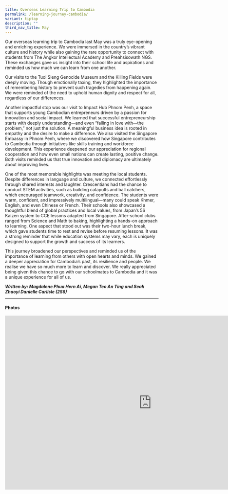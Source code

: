 ```yaml
---
title: Overseas Learning Trip to Cambodia
permalink: /learning-journey-cambodia/
variant: tiptap
description: ""
third_nav_title: May
---
```

<p>Our overseas learning trip to Cambodia last May was a truly eye-opening
and enriching experience. We were immersed in the country’s vibrant culture
and history while also gaining the rare opportunity to connect with students
from The Angkor Intellectual Academy and Preahsisowath NGS. These exchanges
gave us insight into their school life and aspirations and reminded us
how much we can learn from one another.</p>
<p>Our visits to the Tuol Sleng Genocide Museum and the Killing Fields were
deeply moving. Though emotionally taxing, they highlighted the importance
of remembering history to prevent such tragedies from happening again.
We were reminded of the need to uphold human dignity and respect for all,
regardless of our differences.</p>
<p>Another impactful stop was our visit to Impact Hub Phnom Penh, a space
that supports young Cambodian entrepreneurs driven by a passion for innovation
and social impact. We learned that successful entrepreneurship starts with
deeply understanding—and even “falling in love with—the problem,” not just
the solution. A meaningful business idea is rooted in empathy and the desire
to make a difference. We also visited the Singapore Embassy in Phnom Penh,
where we discovered how Singapore contributes to Cambodia through initiatives
like skills training and workforce development. This experience deepened
our appreciation for regional cooperation and how even small nations can
create lasting, positive change. Both visits reminded us that true innovation
and diplomacy are ultimately about improving lives.</p>
<p>One of the most memorable highlights was meeting the local students. Despite
differences in language and culture, we connected effortlessly through
shared interests and laughter. Crescentians had the chance to conduct STEM
activities, such as building catapults and ball catchers, which encouraged
teamwork, creativity, and confidence. The students were warm, confident,
and impressively multilingual—many could speak Khmer, English, and even
Chinese or French. Their schools also showcased a thoughtful blend of global
practices and local values, from Japan’s 5S Kaizen system to CCE lessons
adapted from Singapore. After-school clubs ranged from Science and Math
to baking, highlighting a hands-on approach to learning. One aspect that
stood out was their two-hour lunch break, which gave students time to rest
and revise before resuming lessons. It was a strong reminder that while
education systems may vary, each is uniquely designed to support the growth
and success of its learners.</p>
<p>This journey broadened our perspectives and reminded us of the importance
of learning from others with open hearts and minds. We gained a deeper
appreciation for Cambodia’s past, its resilience and people. We realise
we have so much more to learn and discover. We really appreciated being
given this chance to go with our schoolmates to Cambodia and it was a unique
experience for all of us.</p>
<p><strong><em>Written by: Magdalene Phua Hern Ai, Megan Teo An Ting and Seah Zhaoyi Danielle Carlisle (2S6)</em></strong>
</p>
<hr>
<h4>Photos</h4>
<div class="iframe-wrapper">
<iframe height="569" width="960" allowfullscreen="true" frameborder="0" src="https://docs.google.com/presentation/d/e/2PACX-1vTt2gIIKnkKI2pR_-ZsthKHbpresdjRcJr8a9M_jVKYEyKE7A8cQ-B9PkLJxOn9tmeCKgLS1oartOc0/pubembed?start=true&amp;loop=true&amp;delayms=3000"></iframe>
</div>
<p></p>
<p></p>
<p></p>
<p></p>